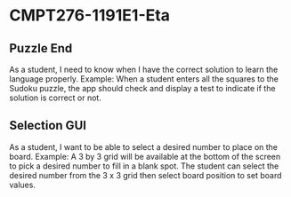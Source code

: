 # CMPT276-1191E1-Eta

## Puzzle End
As a student, I need to know when I have the correct solution to learn the language properly.
Example: When a student enters all the squares to the Sudoku puzzle, the app should check and display a test to indicate if the solution is correct or not.

## Selection GUI
As a student, I want to be able to select a desired number to place on the board.
Example: A 3 by 3 grid will be available at the bottom of the screen to pick a desired number to fill in a blank spot.
         The student can select the desired number from the 3 x 3 grid then select board position to set board values.